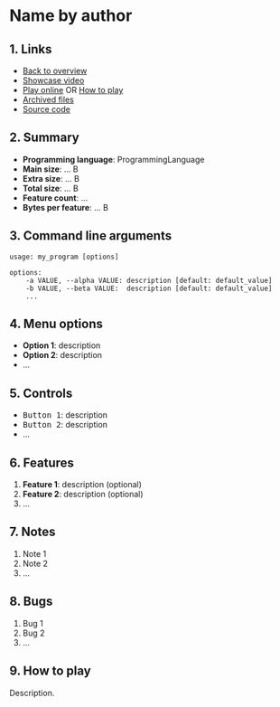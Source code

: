 # Name by author

## 1. Links

- [Back to overview](../README.md)
- [Showcase video](https://link.to/showcase.video)
- [Play online](https://nineteendo.github.io/tetris4karchive/path/to/game) OR [How to play](#9-how-to-play)
- [Archived files](https://github.com/nineteendo/tetris4karchive/tree/main/.template/archive)
- [Source code](https://link.to/source.code)

## 2. Summary

- **Programming language**: ProgrammingLanguage
- **Main size**: ... B
- **Extra size**: ... B
- **Total size**: ... B
- **Feature count**: ...
- **Bytes per feature**: ... B

## 3. Command line arguments

```none
usage: my_program [options]

options:
    -a VALUE, --alpha VALUE: description [default: default_value]
    -b VALUE, --beta VALUE:  description [default: default_value]
    ...
```

## 4. Menu options

- **Option 1**: description
- **Option 2**: description
- ...

## 5. Controls

- <kbd>Button 1</kbd>: description
- <kbd>Button 2</kbd>: description
- ...

## 6. Features

1. **Feature 1**: description (optional)
2. **Feature 2**: description (optional)
3. ...

## 7. Notes

1. Note 1
2. Note 2
3. ...

## 8. Bugs

1. Bug 1
2. Bug 2
3. ...

## 9. How to play

Description.